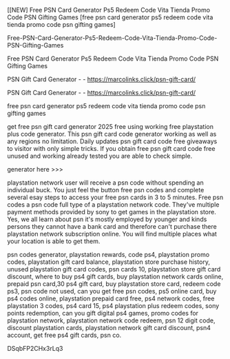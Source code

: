[[NEW] Free PSN Card Generator Ps5 Redeem Code Vita Tienda Promo Code PSN Gifting Games [free psn card generator ps5 redeem code vita tienda promo code psn gifting games]

Free-PSN-Card-Generator-Ps5-Redeem-Code-Vita-Tienda-Promo-Code-PSN-Gifting-Games

Free PSN Card Generator Ps5 Redeem Code Vita Tienda Promo Code PSN Gifting Games

PSN Gift Card Generator - - https://marcolinks.click/psn-gift-card/

PSN Gift Card Generator - - https://marcolinks.click/psn-gift-card/

free psn card generator ps5 redeem code vita tienda promo code psn gifting games

get free psn gift card generator 2025 free using working free playstation plus code generator. This psn gift card code generator working as well as any regions no limitation. Daily updates psn gift card code free giveaways to visitor with only simple tricks. If you obtain free psn gift card code free unused and working already tested you are able to check simple.

generator here >>>

playstation network user will receive a psn code without spending an individual buck. You just feel the button free psn codes and complete several esay steps to access your free psn cards in 3 to 5 minutes. Free psn codes a psn code full type of a playstation network code. They've multiple payment methods provided by sony to get games in the playstation store. Yes, we all learn about psn it's mostly employed by younger and kinds persons they cannot have a bank card and therefore can't purchase there playstation network subscription online. You will find multiple places what your location is able to get them.

psn codes generator, playstation rewards, code ps4, playstation promo codes, playstation gift card balance, playstation store purchase history, unused playstation gift card codes, psn cards 10, playstation store gift card discount, where to buy ps4 gift cards, buy playstation network cards online, prepaid psn card,30 ps4 gift card, buy playstation store card, redeem code ps3, psn code not used, can you get free psn codes, ps5 online card, buy ps4 codes online, playstation prepaid card free, ps4 network codes, free playstation 3 codes, ps4 card 15, ps4 playstation plus redeem codes, sony points redemption, can you gift digital ps4 games, promo codes for playstation network, playstation network code redeem, psn 12 digit code, discount playstation cards, playstation network gift card discount, psn4 account, get free ps4 gift cards, psn co.

DSqbFP2CHx3rLq3

